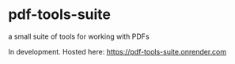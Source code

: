 # pdf-tools-suite
a small suite of tools for working with PDFs

In development.
Hosted here: https://pdf-tools-suite.onrender.com
